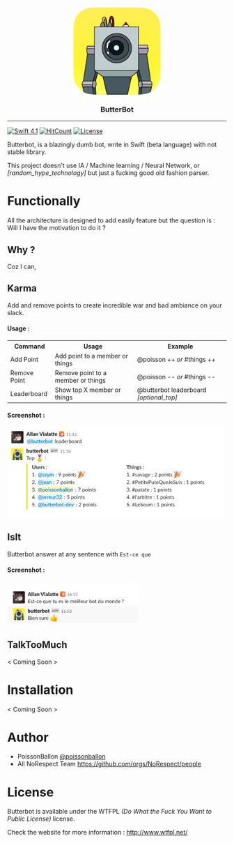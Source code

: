 <h3 align="center">
<a href="https://github.com/NoRespect/ButterBot">
<img src="./Assets/roundIcon.png" width="200" />
<br />
<br />
</a>
ButterBot
</h3>

------
[![Swift 4.1](https://img.shields.io/badge/Language-Swift%204-orange.svg)](https://developer.apple.com/swift/)
[![HitCount](http://hits.dwyl.com/NoRespect/ButterBot.svg)](http://hits.dwyl.com/NoRespect/ButterBot)
[![License](https://img.shields.io/badge/License-WTFPL-blue.svg)](http://www.wtfpl.net/)

Butterbot, is a blazingly dumb bot, write in Swift (beta language) with not stable library.

This project doesn't use IA / Machine learning / Neural Network, or *[random_hype_technology]* but just a fucking good old fashion parser.

# Functionally

All the architecture is designed to add easily feature but the question is : Will I have the motivation to do it ?

## Why ?

Coz I can,

## Karma

Add and remove points to create incredible war and bad ambiance on your slack.

#### Usage :

<table style="width:100%">
  <tr>
    <th>Command</th>
    <th>Usage</th>
    <th>Example</th>
  </tr>
  <tr>
    <td>Add Point</td>
    <td>Add point to a member or things</td>
    <td>@poisson ++ <i>or</i> #things ++</td>
  </tr>
  <tr>
    <td>Remove Point</td>
    <td>Remove point to a member or things</td>
    <td>@poisson -- <i>or</i> #things --</td>
  </tr>
  <tr>
    <td>Leaderboard</td>
    <td>Show top X member or things</td>
    <td>@butterbot leaderboard <i>[optional_top]<i> </td>
  </tr>
</table>

#### Screenshot :

<img src="./Assets/leaderboard_screen.png" width="500" />


## IsIt

Butterbot answer at any sentence with `Est-ce que`

#### Screenshot :

<img src="./Assets/isit_screen.png" width="300" />


## TalkTooMuch

< Coming Soon >


# Installation

< Coming Soon >

# Author

* PoissonBallon [@poissonballon](https://twitter.com/poissonballon)
* All NoRespect Team https://github.com/orgs/NoRespect/people


# License

Butterbot is available under the WTFPL *(Do What the Fuck You Want to Public License)* license.

Check the website for more information : http://www.wtfpl.net/
